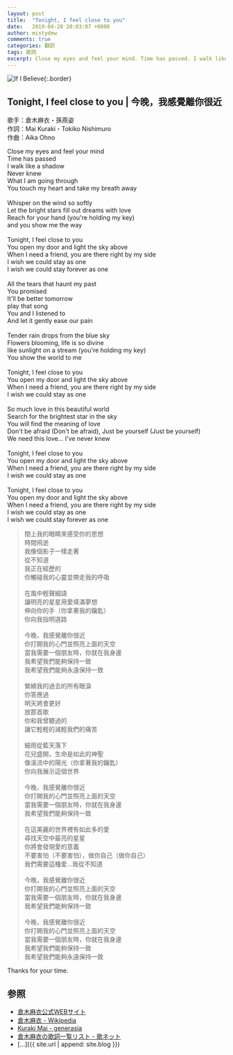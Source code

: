 ```yaml
---
layout: post
title:  "Tonight, I feel close to you"
date:   2019-04-28 20:03:07 +0800
author: mistydew
comments: true
categories: 翻訳
tags: 歌詞
excerpt: Close my eyes and feel your mind. Time has passed. I walk like a shadow. Never knew. What I am going through. You touch my heart and take my breath away.
---
```

![If I Believe](https://raw.githubusercontent.com/mistydew/misc/master/cover/If%20I%20Believe.jpg){:.border}

## Tonight, I feel close to you | 今晚，我感覺離你很近

歌手：倉木麻衣・孫燕姿<br>
作詞：Mai Kuraki・Tokiko Nishimuro<br>
作曲：Aika Ohno

<div class="lyric-original">
<p>
Close my eyes and feel your mind<br>
Time has passed<br>
I walk like a shadow<br>
Never knew<br>
What I am going through<br>
You touch my heart and take my breath away<br>
<br>
Whisper on the wind so softly<br>
Let the bright stars fill out dreams with love<br>
Reach for your hand (you're holding my key)<br>
and you show me the way<br>
<br>
Tonight, I feel close to you<br>
You open my door and light the sky above<br>
When I need a friend, you are there right by my side<br>
I wish we could stay as one<br>
I wish we could stay forever as one<br>
<br>
All the tears that haunt my past<br>
You promised<br>
It'll be better tomorrow<br>
play that song<br>
You and I listened to<br>
And let it gently ease our pain<br>
<br>
Tender rain drops from the blue sky<br>
Flowers blooming, life is so divine<br>
like sunlight on a stream (you're holding my key)<br>
You show the world to me<br>
<br>
Tonight, I feel close to you<br>
You open my door and light the sky above<br>
When I need a friend, you are there right by my side<br>
I wish we could stay as one<br>
<br>
So much love in this beautiful world<br>
Search for the brightest star in the sky<br>
You will find the meaning of love<br>
Don't be afraid (Don't be afraid), Just be yourself (Just be yourself)<br>
We need this love... I've never knew<br>
<br>
Tonight, I feel close to you<br>
You open my door and light the sky above<br>
When I need a friend, you are there right by my side<br>
I wish we could stay as one<br>
<br>
Tonight, I feel close to you<br>
You open my door and light the sky above<br>
When I need a friend, you are there right by my side<br>
I wish we could stay as one<br>
I wish we could stay forever as one
</p>
</div>

<div class="lyric-translation">
<blockquote>
閉上我的眼睛來感受你的思想<br>
時間飛逝<br>
我像個影子一樣走著<br>
從不知道<br>
我正在經歷的<br>
你觸碰我的心靈並帶走我的呼吸<br>
<br>
在風中輕聲細語<br>
讓明亮的星星用愛填滿夢想<br>
伸向你的手（你拿著我的鑰匙）<br>
你向我指明道路<br>
<br>
今晚，我感覺離你很近<br>
你打開我的心門並照亮上面的天空<br>
當我需要一個朋友時，你就在我身邊<br>
我希望我們能夠保持一致<br>
我希望我們能夠永遠保持一致<br>
<br>
縈繞我的過去的所有眼淚<br>
你答應過<br>
明天將會更好<br>
放那首歌<br>
你和我曾聽過的<br>
讓它輕輕的減輕我們的痛苦<br>
<br>
細雨從藍天落下<br>
花兒盛開，生命是如此的神聖<br>
像溪流中的陽光（你拿著我的鑰匙）<br>
你向我展示這個世界<br>
<br>
今晚，我感覺離你很近<br>
你打開我的心門並照亮上面的天空<br>
當我需要一個朋友時，你就在我身邊<br>
我希望我們能夠保持一致<br>
<br>
在這美麗的世界裡有如此多的愛<br>
尋找天空中最亮的星星<br>
你將會發現愛的意義<br>
不要害怕（不要害怕），做你自己（做你自己）<br>
我們需要這種愛...我從不知道<br>
<br>
今晚，我感覺離你很近<br>
你打開我的心門並照亮上面的天空<br>
當我需要一個朋友時，你就在我身邊<br>
我希望我們能夠保持一致<br>
<br>
今晚，我感覺離你很近<br>
你打開我的心門並照亮上面的天空<br>
當我需要一個朋友時，你就在我身邊<br>
我希望我們能夠保持一致<br>
我希望我們能夠永遠保持一致
</blockquote>
</div>

Thanks for your time.

## 参照
* [倉木麻衣公式WEBサイト](http://www.mai-kuraki.com)
* [倉木麻衣 - Wikipedia](https://ja.wikipedia.org/wiki/倉木麻衣)
* [Kuraki Mai - generasia](https://www.generasia.com/wiki/Kuraki_Mai)
* [倉木麻衣の歌詞一覧リスト - 歌ネット](https://www.uta-net.com/artist/3126)
* [...]({{ site.url | append: site.blog }})
